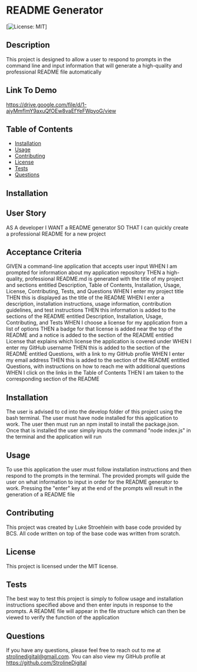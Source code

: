# README Generator
  [![License: MIT](https://img.shields.io/badge/License-MIT-yellow.svg)]
  ## Description
  This project is designed to allow a user to respond to prompts in the command line and input information that will generate a high-quality and professional README file automatically
  ## Link To Demo
  https://drive.google.com/file/d/1-ajyMmflmY9axuQfOEw8vaEfYeFWpyoG/view

  ## Table of Contents
  - [Installation](#installation)
  - [Usage](#usage)
  - [Contributing](#contributing)
  - [License](#license)
  - [Tests](#tests)
  - [Questions](#questions)
  ## Installation

  ## User Story
  AS A developer
  I WANT a README generator
  SO THAT I can quickly create a professional README for a new project

  ## Acceptance Criteria
  GIVEN a command-line application that accepts user input
  WHEN I am prompted for information about my application repository
  THEN a high-quality, professional README.md is generated with the title of my project and sections entitled Description, Table  of Contents, Installation, Usage, License, Contributing, Tests, and Questions
  WHEN I enter my project title
  THEN this is displayed as the title of the README
  WHEN I enter a description, installation instructions, usage information, contribution guidelines, and test instructions
  THEN this information is added to the sections of the README entitled Description, Installation, Usage, Contributing, and Tests
  WHEN I choose a license for my application from a list of options
  THEN a badge for that license is added near the top of the README and a notice is added to the section of the README entitled     License that explains which license the application is covered under
  WHEN I enter my GitHub username
  THEN this is added to the section of the README entitled Questions, with a link to my GitHub profile
  WHEN I enter my email address
  THEN this is added to the section of the README entitled Questions, with instructions on how to reach me with additional      questions
  WHEN I click on the links in the Table of Contents
  THEN I am taken to the corresponding section of the README
  ## Installation
  The user is advised to cd into the develop folder of this project using the bash terminal. The user must have node installed for this application to work. The user then must run an npm install to install the package.json. Once that is installed the user simply inputs the command "node index.js" in the terminal and the application will run
  ## Usage
  To use this application the user must follow installation instructions and then respond to the prompts in the terminal. The provided prompts will guide the user on what information to input in order for the README generator to work. Pressing the "enter" key at the end of the prompts will result in the generation of a README file
  ## Contributing
  This project was created by Luke Stroehlein with base code provided by BCS. All code written on top of the base code was written from scratch. 
  ## License
  This project is licensed under the MIT license.
  ## Tests
  The best way to test this project is simply to follow usage and installation instructions specified above and then enter inputs in response to the prompts. A README file will appear in the file structure which can then be viewed to verify the function of the application
  ## Questions
  If you have any questions, please feel free to reach out to me at strolinedigital@gmail.com. 
  You can also view my GitHub profile at https://github.com/StrolineDigital



